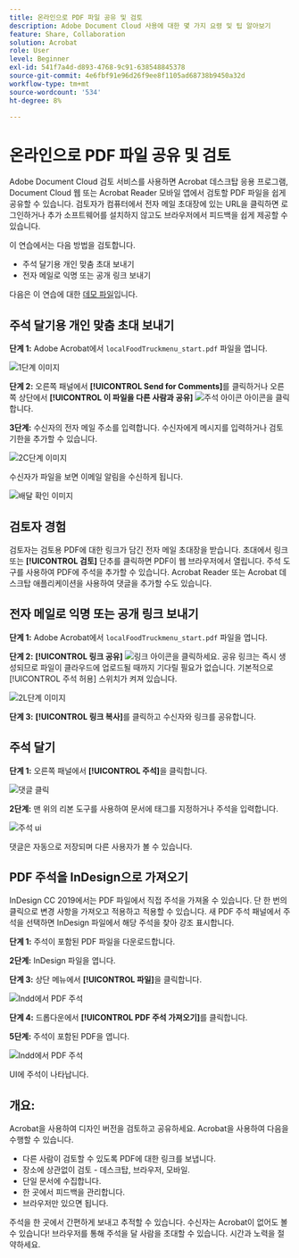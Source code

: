 ```yaml
---
title: 온라인으로 PDF 파일 공유 및 검토
description: Adobe Document Cloud 사용에 대한 몇 가지 요령 및 팁 알아보기
feature: Share, Collaboration
solution: Acrobat
role: User
level: Beginner
exl-id: 541f7a4d-d893-4768-9c91-638548845378
source-git-commit: 4e6fbf91e96d26f9ee8f1105ad68738b9450a32d
workflow-type: tm+mt
source-wordcount: '534'
ht-degree: 8%

---
```


# 온라인으로 PDF 파일 공유 및 검토

Adobe Document Cloud 검토 서비스를 사용하면 Acrobat 데스크탑 응용 프로그램, Document Cloud 웹 또는 Acrobat Reader 모바일 앱에서 검토할 PDF 파일을 쉽게 공유할 수 있습니다. 검토자가 컴퓨터에서 전자 메일 초대장에 있는 URL을 클릭하면 로그인하거나 추가 소프트웨어를 설치하지 않고도 브라우저에서 피드백을 쉽게 제공할 수 있습니다.

이 연습에서는 다음 방법을 검토합니다.

* 주석 달기용 개인 맞춤 초대 보내기
* 전자 메일로 익명 또는 공개 링크 보내기

다음은 이 연습에 대한 [데모 파일](assets/01_Review.zip)입니다.

## 주석 달기용 개인 맞춤 초대 보내기

**단계 1:** Adobe Acrobat에서 `localFoodTruckmenu_start.pdf` 파일을 엽니다.

![1단계 이미지](assets/Step1.png)

**단계 2:** 오른쪽 패널에서 **[!UICONTROL Send for Comments]**&#x200B;를 클릭하거나 오른쪽 상단에서 **[!UICONTROL 이 파일을 다른 사람과 공유]** ![주석 아이콘](assets/sendforcommentsicon.png) 아이콘을 클릭합니다.

**3단계:** 수신자의 전자 메일 주소를 입력합니다. 수신자에게 메시지를 입력하거나 검토 기한을 추가할 수 있습니다.

![2C단계 이미지](assets/Step2C.png)

수신자가 파일을 보면 이메일 알림을 수신하게 됩니다.

![배달 확인 이미지](assets/deliveryReceipt_Track.png)

## 검토자 경험

검토자는 검토용 PDF에 대한 링크가 담긴 전자 메일 초대장을 받습니다. 초대에서 링크 또는 **[!UICONTROL 검토]** 단추를 클릭하면 PDF이 웹 브라우저에서 열립니다. 주석 도구를 사용하여 PDF에 주석을 추가할 수 있습니다. Acrobat Reader 또는 Acrobat 데스크탑 애플리케이션을 사용하여 댓글을 추가할 수도 있습니다.

## 전자 메일로 익명 또는 공개 링크 보내기

**단계 1:** Adobe Acrobat에서 `localFoodTruckmenu_start.pdf` 파일을 엽니다.

**단계 2:** **[!UICONTROL 링크 공유]** ![링크 아이콘](assets/sendlinkicon.png)을 클릭하세요. 공유 링크는 즉시 생성되므로 파일이 클라우드에 업로드될 때까지 기다릴 필요가 없습니다. 기본적으로 [!UICONTROL 주석 허용] 스위치가 켜져 있습니다.

![2L단계 이미지](assets/Step2L.png)

**단계 3:** **[!UICONTROL 링크 복사]**&#x200B;를 클릭하고 수신자와 링크를 공유합니다.

## 주석 달기

**단계 1:** 오른쪽 패널에서 **[!UICONTROL 주석]**&#x200B;을 클릭합니다.

![댓글 클릭](assets/Cselect.jpg)

**2단계:** 맨 위의 리본 도구를 사용하여 문서에 태그를 지정하거나 주석을 입력합니다.

![주석 ui](assets/commentsui.png)

댓글은 자동으로 저장되며 다른 사용자가 볼 수 있습니다.

## PDF 주석을 InDesign으로 가져오기

InDesign CC 2019에서는 PDF 파일에서 직접 주석을 가져올 수 있습니다. 단 한 번의 클릭으로 변경 사항을 가져오고 적용하고 적용할 수 있습니다. 새 PDF 주석 패널에서 주석을 선택하면 InDesign 파일에서 해당 주석을 찾아 강조 표시합니다.

**단계 1:** 주석이 포함된 PDF 파일을 다운로드합니다.

**2단계:** InDesign 파일을 엽니다.

**단계 3:** 상단 메뉴에서 **[!UICONTROL 파일]**&#x200B;을 클릭합니다.

![Indd에서 PDF 주석](assets/inddpdf.png)

**단계 4:** 드롭다운에서 **[!UICONTROL PDF 주석 가져오기]**&#x200B;를 클릭합니다.

**5단계:** 주석이 포함된 PDF을 엽니다.

![Indd에서 PDF 주석](assets/inddpdfshown.png)

UI에 주석이 나타납니다.

## 개요:

Acrobat을 사용하여 디자인 버전을 검토하고 공유하세요. Acrobat을 사용하여 다음을 수행할 수 있습니다.

* 다른 사람이 검토할 수 있도록 PDF에 대한 링크를 보냅니다.
* 장소에 상관없이 검토 - 데스크탑, 브라우저, 모바일.
* 단일 문서에 수집합니다.
* 한 곳에서 피드백을 관리합니다.
* 브라우저만 있으면 됩니다.

주석을 한 곳에서 간편하게 보내고 추적할 수 있습니다. 수신자는 Acrobat이 없어도 볼 수 있습니다! 브라우저를 통해 주석을 달 사람을 초대할 수 있습니다. 시간과 노력을 절약하세요.
